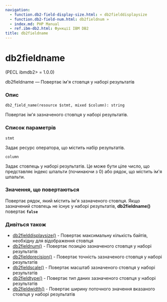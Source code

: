 ```yaml
---
navigation:
  - function.db2-field-display-size.html: « db2fielddisplaysize
  - function.db2-field-num.html: db2fieldnum »
  - index.md: PHP Manual
  - ref.ibm-db2.html: Функції IBM DB2
title: db2fieldname
---
```

# db2fieldname

(PECL ibmdb2> = 1.0.0)

db2fieldname — Повертає ім'я стовпця у наборі результатів

### Опис

```methodsynopsis
db2_field_name(resource $stmt, mixed $column): string
```

Повертає ім'я зазначеного стовпця у наборі результатів.

### Список параметрів

`stmt`

Задає ресурс оператора, що містить набір результатів.

`column`

Задає стовпець у наборі результатів. Це може бути ціле число, що представляє індекс шпальти (починаючи з 0) або рядок, що містить ім'я шпальти.

### Значення, що повертаються

Повертає рядок, який містить ім'я зазначеного стовпця. Якщо зазначений стовпець не існує у наборі результатів, **db2fieldname()** повертає **`false`**

### Дивіться також

-   [db2fielddisplaysize()](function.db2-field-display-size.html) - Повертає максимальну кількість байтів, необхідну для відображення стовпця
-   [db2fieldnum()](function.db2-field-num.html) - Повертає позицію зазначеного стовпця у наборі результатів
-   [db2fieldprecision()](function.db2-field-precision.html) - Повертає точність зазначеного стовпця у наборі результатів
-   [db2fieldscale()](function.db2-field-scale.html) - Повертає масштаб зазначеного стовпця у наборі результатів
-   [db2fieldtype()](function.db2-field-type.html) - Повертає тип даних зазначеного стовпця у наборі результатів
-   [db2fieldwidth()](function.db2-field-width.html) - Повертає ширину поточного значення вказаного стовпця у наборі результатів
